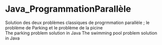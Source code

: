 # Java_ProgrammationParallèle
Solution des deux problèmes classiques de progrmmation parallèle ; le problème de Parking et le problème de la picine <br>
The parking problem solution  in Java
The swimming pool problem solution in Java
